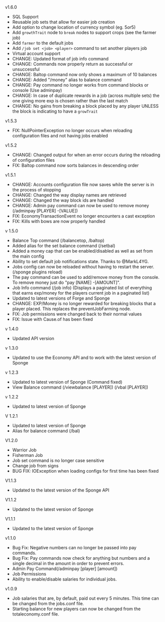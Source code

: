 v1.6.0

+ SQL Support
+ Reusable job sets that allow for easier job creation
+ Add option to change location of currency symbol (eg. $5 or 5$)
+ Add `growthTrait` node to `break` nodes to support crops (see the farmer job)
+ Add `farmer` to the default jobs
+ Add `/job set <job> <player>` command to set another players job
+ Virtual account support
+ CHANGE: Updated format of job info command
+ CHANGE: Commands now properly return as successful or unsuccessful
+ CHANGE: Baltop command now only shows a maximum of 10 balances
+ CHANGE: Added "/money" alias to balance command
+ CHANGE: Pay command no longer works from command blocks or console (Use adminpay)
+ CHANGE: In case of duplicate rewards in a job (across multiple sets) the one giving more exp is chosen rather than the last match
+ CHANGE: No gains from breaking a block placed by any player UNLESS the block is indicating to have a `growTrait`

v1.5.3

+ FIX: NullPointerException no longer occurs when reloading configuration files and not having jobs enabled

v1.5.2

+ CHANGE: Changed output for when an error occurs during the reloading of configuration files
+ FIX: Baltop command now sorts balances in descending order

v1.5.1

+ CHANGE: Accounts configuration file now saves while the server is in the process of stopping
+ CHANGE: Changed the way display names are retrieved
+ CHANGE: Changed the way block ids are handled
+ CHANGE: Admin pay command can now be used to remove money (/adminpay [PLAYER] -[VALUE])
+ FIX: EconomyTransactionEvent no longer encounters a cast exception
+ FIX: Kills with bows are now properly handled

v 1.5.0

+ Balance Top command (/balancetop, /baltop)
+ Added alias for the set balance command (/setbal)
+ Added a money cap that can be enabled/disabled as well as set from the main config
+ Ability to set default job notifications state. Thanks to @MarkL4YG.
+ Jobs config can now be reloaded without having to restart the server. (/sponge plugins reload)
+ The pay command can be used to add/remove money from the console. To remove money just do "pay [NAME] -[AMOUNT]".
+ Job Info command (/job info) (Displays a paginated list of everything that earns exp/money for the players current job in a paginated list)
+ Updated to latest versions of Forge and Sponge
+ CHANGE: EXP/Money is no longer rewarded for breaking blocks that a player placed. This replaces the preventJobFarming node.
+ FIX: Job permissions were changed back to their normal values
+ FIX: Issue with Cause.of has been fixed

v 1.4.0

+ Updated API version

v 1.3.0

+ Updated to use the Economy API and to work with the latest version of Sponge

v 1.2.3

+ Updated to latest version of Sponge (Command fixed)
+ View Balance command (/viewbalance [PLAYER]) (/vbal [PLAYER])

v 1.2.2

+ Updated to latest version of Sponge

V 1.2.1

+ Updated to latest version of Sponge
+ Alias for balance command (/bal)

V1.2.0

+ Warrior Job
+ Fisherman Job
+ Job set command is no longer case sensitive
+ Change job from signs
+ BUG FIX: IOException when loading configs for first time has been fixed

V1.1.3

+ Updated to the latest version of the Sponge API

V1.1.2

+ Updated to the latest version of Sponge

V1.1.1

+ Updated to the latest version of Sponge

v1.1.0

+ Bug Fix: Negative numbers can no longer be passed into pay commands.
+ Bug Fix: Pay commands now check for anything but numbers and a single decimal in the amount in order to prevent errors.
+ Admin Pay Command(/adminpay [player] [amount])
+ Job Permissions
+ Ability to enable/disable salaries for individual jobs.

v1.0.9

+ Job salaries that are, by default, paid out every 5 minutes. This time can be changed from the jobs.conf file.
+ Starting balance for new players can now be changed from the totaleconomy.conf file.
